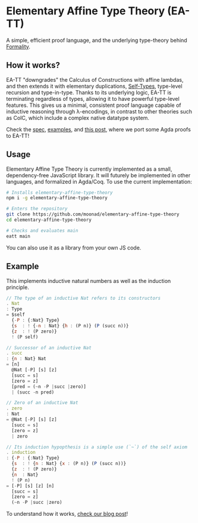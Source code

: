 # Elementary Affine Type Theory (EA-TT)

A simple, efficient proof language, and the underlying type-theory behind [Formality](https://github.com/moonad/formality).

## How it works?

EA-TT "downgrades" the Calculus of Constructions with affine lambdas, and then extends it with elementary duplications, [Self-Types](http://homepage.divms.uiowa.edu/~astump/papers/fu-stump-rta-tlca-14.pdf), type-level recursion and type-in-type. Thanks to its underlying logic, EA-TT is terminating regardless of types, allowing it to have powerful type-level features. This gives us a minimal, consistent proof language capable of inductive reasoning through λ-encodings, in contrast to other theories such as CoIC, which include a complex native datatype system.

Check the [spec](spec.md), [examples](main.eatt), and [this post](https://medium.com/@maiavictor/introduction-to-formality-part-1-7ae5b02422ec), where we port some Agda proofs to EA-TT!

## Usage

Elementary Affine Type Theory is currently implemented as a small, dependency-free JavaScript library. It will futurely be implemented in other languages, and formalized in Agda/Coq. To use the current implementation:

```bash
# Installs elementary-affine-type-theory
npm i -g elementary-affine-type-theory

# Enters the repository
git clone https://github.com/moonad/elementary-affine-type-theory
cd elementary-affine-type-theory

# Checks and evaluates main
eatt main
```

You can also use it as a library from your own JS code.

## Example

This implements inductive natural numbers as well as the induction principle.

```javascript
// The type of an inductive Nat refers to its constructors
. Nat
: Type
= $self
  {-P : {:Nat} Type}
  {s  : ! {-n : Nat} {h : (P n)} (P (succ n))}
  {z  : ! (P zero)}
  ! (P self)

// Successor of an inductive Nat
. succ
: {n : Nat} Nat
= [n]
  @Nat [-P] [s] [z]
  [succ = s]
  [zero = z]
  [pred = (~n -P |succ |zero)]
  | (succ -n pred)

// Zero of an inductive Nat
. zero
: Nat
= @Nat [-P] [s] [z]
  [succ = s]
  [zero = z]
  | zero

// Its induction hypopthesis is a simple use (`~`) of the self axiom
. induction
: {-P : {:Nat} Type}
  {s  : ! {n : Nat} {x : (P n)} (P (succ n))}
  {z  : ! (P zero)}
  {n  : Nat}
  ! (P n)
= [-P] [s] [z] [n]
  [succ = s]
  [zero = z]
  (~n -P |succ |zero)
```


To understand how it works, [check our blog post](https://medium.com/@maiavictor/introduction-to-formality-part-1-7ae5b02422ec)!
